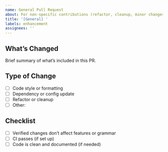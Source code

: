 ```yaml
---
name: General Pull Request
about: For non-specific contributions (refactor, cleanup, minor changes)
title: '[General] '
labels: enhancement
assignees: ''
---
```


## What’s Changed
Brief summary of what’s included in this PR.

## Type of Change
- [ ] Code style or formatting
- [ ] Dependency or config update
- [ ] Refactor or cleanup
- [ ] Other:

## Checklist
- [ ] Verified changes don’t affect features or grammar
- [ ] CI passes (if set up)
- [ ] Code is clean and documented (if needed)
